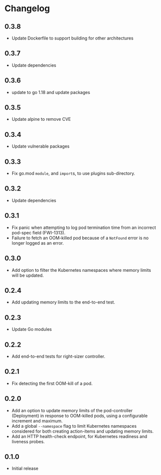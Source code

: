 # Changelog

## 0.3.8
* Update Dockerfile to support building for other architectures

## 0.3.7
* Update dependencies

## 0.3.6
* update to go 1.18 and update packages

## 0.3.5
* Update alpine to remove CVE

## 0.3.4
* Update vulnerable packages

## 0.3.3
* Fix go.mod `module`, and `import`s, to use plugins sub-directory.

## 0.3.2
* Update dependencies
## 0.3.1
* Fix panic when attempting to log pod termination time from an incorrect pod-spec field (FWI-1313).
* Failure to fetch an OOM-killed pod because of a `NotFound` error is no longer logged as an error.

## 0.3.0
* Add option to filter the Kubernetes namespaces where memory limits will be updated.

## 0.2.4
* Add updating memory limits to the end-to-end test.

## 0.2.3
* Update Go modules

## 0.2.2
* Add end-to-end tests for right-sizer controller.

## 0.2.1

* Fix detecting the first OOM-kill of a pod.

## 0.2.0

* Add an option to update memory limits of the pod-controller (Deployment) in response to OOM-killed pods, using a configurable increment and maximum.
* Add a global `--namespace` flag to limit Kubernetes namespaces considered for both creating action-items and updating memory limits.
* Add an HTTP health-check endpoint, for Kubernetes readiness and liveness probes.

## 0.1.0

* Initial release

